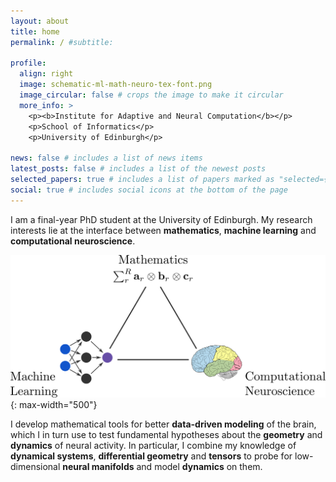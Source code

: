 ```yaml
---
layout: about
title: home
permalink: / #subtitle: 

profile:
  align: right
  image: schematic-ml-math-neuro-tex-font.png
  image_circular: false # crops the image to make it circular
  more_info: >
    <p><b>Institute for Adaptive and Neural Computation</b></p>
    <p>School of Informatics</p>
    <p>University of Edinburgh</p>

news: false # includes a list of news items
latest_posts: false # includes a list of the newest posts
selected_papers: true # includes a list of papers marked as "selected={true}"
social: true # includes social icons at the bottom of the page
---
```


I am a final-year PhD student at the University of Edinburgh. My research interests lie at the interface between **mathematics**, **machine learning** and **computational neuroscience**.

![math-neuro-ml](/assets/img/schematic-ml-math-neuro-tex-font.png){: max-width="500"}

I develop mathematical tools for better **data-driven modeling** of the brain, which I in turn use to test fundamental hypotheses about the **geometry** and **dynamics** of neural activity. In particular, I combine my knowledge of **dynamical systems**, **differential geometry** and **tensors** to probe for low-dimensional **neural manifolds** and model **dynamics** on them.

